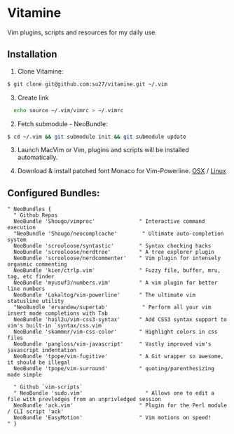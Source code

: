 # Vitamine

Vim plugins, scripts and resources for my daily use.

## Installation

1. Clone Vitamine:
  ```bash
  $ git clone git@github.com:su27/vitamine.git ~/.vim
  ```

3. Create link
  ```bash
    echo source ~/.vim/vimrc > ~/.vimrc
  ```

2. Fetch submodule - NeoBundle:
  ```bash
  $ cd ~/.vim && git submodule init && git submodule update
  ```

3. Launch MacVim or Vim, plugins and scripts will be installed automatically.

4. Download & install patched font Monaco for Vim-Powerline. [OSX](https://gist.github.com/1838072) / [Linux](https://gist.github.com/1634235)

## Configured Bundles:

```viml
" NeoBundles {
  " Github Repos
  NeoBundle 'Shougo/vimproc'              " Interactive command execution
  "NeoBundle 'Shougo/neocomplcache'        " Ultimate auto-completion system
  NeoBundle 'scrooloose/syntastic'        " Syntax checking hacks
  NeoBundle 'scrooloose/nerdtree'         " A tree explorer plugin
  NeoBundle 'scrooloose/nerdcommenter'    " Vim plugin for intensely orgasmic commenting
  NeoBundle 'kien/ctrlp.vim'              " Fuzzy file, buffer, mru, tag, etc finder
  NeoBundle 'myusuf3/numbers.vim'         " A vim plugin for better line numbers
  NeoBundle 'Lokaltog/vim-powerline'      " The ultimate vim statusline utility
  "NeoBundle 'ervandew/supertab'           " Perform all your vim insert mode completions with Tab
  NeoBundle 'hail2u/vim-css3-syntax'      " Add CSS3 syntax support to vim's built-in `syntax/css.vim`
  NeoBundle 'skammer/vim-css-color'       " Highlight colors in css files
  NeoBundle 'pangloss/vim-javascript'     " Vastly improved vim's javascript indentation
  NeoBundle 'tpope/vim-fugitive'          " A Git wrapper so awesome, it should be illegal
  NeoBundle 'tpope/vim-surround'          " quoting/parenthesizing made simple

  " Github `vim-scripts`
  " NeoBundle 'sudo.vim'                    " Allows one to edit a file with prevledges from an unprivledged session
  NeoBundle 'ack.vim'                     " Plugin for the Perl module / CLI script 'ack'
  NeoBundle 'EasyMotion'                  " Vim motions on speed!
" }
```
